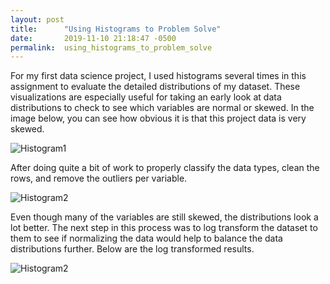 ```yaml
---
layout: post
title:      "Using Histograms to Problem Solve"
date:       2019-11-10 21:18:47 -0500
permalink:  using_histograms_to_problem_solve
---
```



For my first data science project, I used histograms several times in this assignment to evaluate the detailed distributions of my dataset. These visualizations are especially useful for taking an early look at data distributions to check to see which variables are normal or skewed. In the image below, you can see how obvious it is that this project data is very skewed.

![Histogram1](http://drive.google.com/uc?export=view&id=1AATSW8F2gDRgx3TJir6JiNKActI6UpOD)

After doing quite a bit of work to properly classify the data types, clean the rows, and remove the outliers per variable.

![Histogram2](http://drive.google.com/uc?export=view&id=1nPBFAoes2vJd2Pn1b2qiIyXYiR0UqWYW)

Even though many of the variables are still skewed, the distributions look a lot better.  The next step in this process was to log transform the dataset to them to see if normalizing the data would help to balance the data distributions further. Below are the log transformed results.

![Histogram2](http://drive.google.com/uc?export=view&id=1HRp4RZduX9Mit0FSfp_jiOtkYqCuRcw0)
